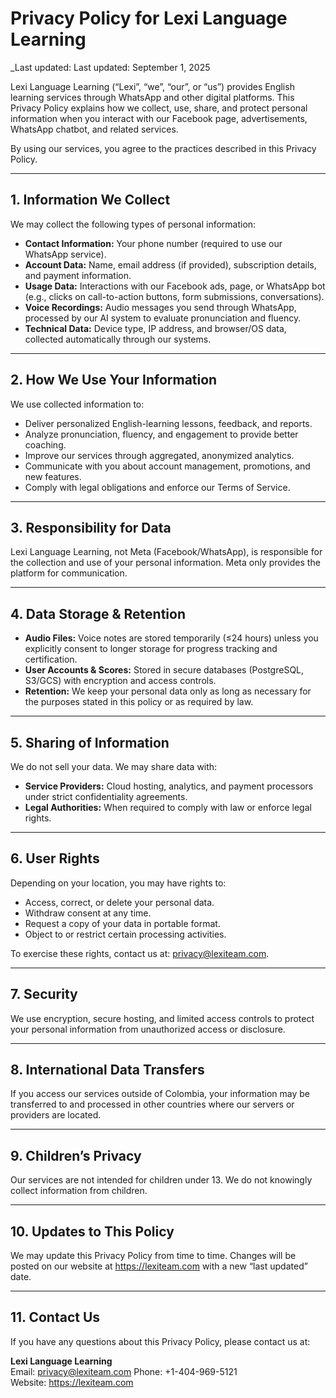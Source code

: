 # Privacy Policy for Lexi Language Learning

_Last updated: Last updated: September 1, 2025

Lexi Language Learning (“Lexi”, “we”, “our”, or “us”) provides English learning services through WhatsApp and other digital platforms. This Privacy Policy explains how we collect, use, share, and protect personal information when you interact with our Facebook page, advertisements, WhatsApp chatbot, and related services.  

By using our services, you agree to the practices described in this Privacy Policy.  

---

## 1. Information We Collect
We may collect the following types of personal information:  

- **Contact Information:** Your phone number (required to use our WhatsApp service).  
- **Account Data:** Name, email address (if provided), subscription details, and payment information.  
- **Usage Data:** Interactions with our Facebook ads, page, or WhatsApp bot (e.g., clicks on call-to-action buttons, form submissions, conversations).  
- **Voice Recordings:** Audio messages you send through WhatsApp, processed by our AI system to evaluate pronunciation and fluency.  
- **Technical Data:** Device type, IP address, and browser/OS data, collected automatically through our systems.  

---

## 2. How We Use Your Information
We use collected information to:  

- Deliver personalized English-learning lessons, feedback, and reports.  
- Analyze pronunciation, fluency, and engagement to provide better coaching.  
- Improve our services through aggregated, anonymized analytics.  
- Communicate with you about account management, promotions, and new features.  
- Comply with legal obligations and enforce our Terms of Service.  

---

## 3. Responsibility for Data
Lexi Language Learning, not Meta (Facebook/WhatsApp), is responsible for the collection and use of your personal information. Meta only provides the platform for communication.  

---

## 4. Data Storage & Retention
- **Audio Files:** Voice notes are stored temporarily (≤24 hours) unless you explicitly consent to longer storage for progress tracking and certification.  
- **User Accounts & Scores:** Stored in secure databases (PostgreSQL, S3/GCS) with encryption and access controls.  
- **Retention:** We keep your personal data only as long as necessary for the purposes stated in this policy or as required by law.  

---

## 5. Sharing of Information
We do not sell your data. We may share data with:  

- **Service Providers:** Cloud hosting, analytics, and payment processors under strict confidentiality agreements.  
- **Legal Authorities:** When required to comply with law or enforce legal rights.  

---

## 6. User Rights
Depending on your location, you may have rights to:  

- Access, correct, or delete your personal data.  
- Withdraw consent at any time.  
- Request a copy of your data in portable format.  
- Object to or restrict certain processing activities.  

To exercise these rights, contact us at: privacy@lexiteam.com.  

---

## 7. Security
We use encryption, secure hosting, and limited access controls to protect your personal information from unauthorized access or disclosure.  

---

## 8. International Data Transfers
If you access our services outside of Colombia, your information may be transferred to and processed in other countries where our servers or providers are located.  

---

## 9. Children’s Privacy
Our services are not intended for children under 13. We do not knowingly collect information from children.  

---

## 10. Updates to This Policy
We may update this Privacy Policy from time to time. Changes will be posted on our website at https://lexiteam.com with a new “last updated” date.  

---

## 11. Contact Us
If you have any questions about this Privacy Policy, please contact us at:  

**Lexi Language Learning**  
Email: privacy@lexiteam.com
Phone: +1-404-969-5121  
Website: https://lexiteam.com
